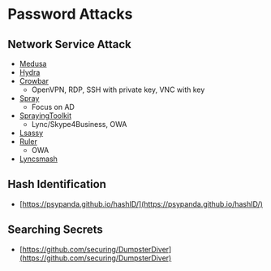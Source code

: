 # Password Attacks

## Network Service Attack

* [Medusa](http://foofus.net/goons/jmk/medusa/medusa.html)
* [Hydra](https://github.com/vanhauser-thc/thc-hydra)
* [Crowbar](https://github.com/galkan/crowbar)
  * OpenVPN, RDP, SSH with private key, VNC with key
* [Spray](https://github.com/SpiderLabs/Spray)
  * Focus on AD
* [SprayingToolkit](https://github.com/byt3bl33d3r/SprayingToolkit/)
  * Lync/Skype4Business, OWA
* [Lsassy](https://github.com/Hackndo/lsassy)
* [Ruler](https://github.com/sensepost/ruler/)
  * OWA
* [Lyncsmash](https://github.com/nyxgeek/lyncsmash)

## Hash Identification

* [https://psypanda.github.io/hashID/](https://psypanda.github.io/hashID/)

## Searching Secrets

* [https://github.com/securing/DumpsterDiver](https://github.com/securing/DumpsterDiver)
